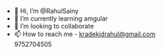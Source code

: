 - 👋 Hi, I’m @RahulSainy
- 🌱 I’m currently learning amgular
- 💞️ I’m looking to collaborate 
- 📫 How to reach me - kradekidrahul@gmail.com  
                        9752704505

<!---
RahulSainy/RahulSainy is a ✨ special ✨ repository because its `README.md` (this file) appears on your GitHub profile.
You can click the Preview link to take a look at your changes.
--->
